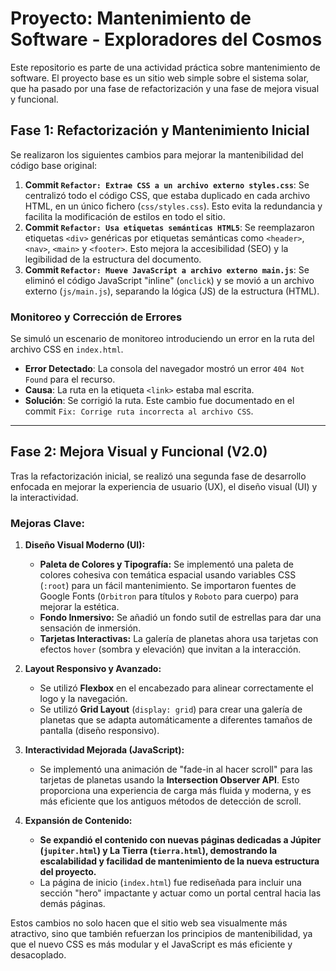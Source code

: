# Proyecto: Mantenimiento de Software - Exploradores del Cosmos

Este repositorio es parte de una actividad práctica sobre mantenimiento de software. El proyecto base es un sitio web simple sobre el sistema solar, que ha pasado por una fase de refactorización y una fase de mejora visual y funcional.

## Fase 1: Refactorización y Mantenimiento Inicial

Se realizaron los siguientes cambios para mejorar la mantenibilidad del código base original:

1.  **Commit `Refactor: Extrae CSS a un archivo externo styles.css`**: Se centralizó todo el código CSS, que estaba duplicado en cada archivo HTML, en un único fichero (`css/styles.css`). Esto evita la redundancia y facilita la modificación de estilos en todo el sitio.
2.  **Commit `Refactor: Usa etiquetas semánticas HTML5`**: Se reemplazaron etiquetas `<div>` genéricas por etiquetas semánticas como `<header>`, `<nav>`, `<main>` y `<footer>`. Esto mejora la accesibilidad (SEO) y la legibilidad de la estructura del documento.
3.  **Commit `Refactor: Mueve JavaScript a archivo externo main.js`**: Se eliminó el código JavaScript "inline" (`onclick`) y se movió a un archivo externo (`js/main.js`), separando la lógica (JS) de la estructura (HTML).

### Monitoreo y Corrección de Errores

Se simuló un escenario de monitoreo introduciendo un error en la ruta del archivo CSS en `index.html`.

*   **Error Detectado**: La consola del navegador mostró un error `404 Not Found` para el recurso.
*   **Causa**: La ruta en la etiqueta `<link>` estaba mal escrita.
*   **Solución**: Se corrigió la ruta. Este cambio fue documentado en el commit `Fix: Corrige ruta incorrecta al archivo CSS`.

---

## Fase 2: Mejora Visual y Funcional (V2.0)

Tras la refactorización inicial, se realizó una segunda fase de desarrollo enfocada en mejorar la experiencia de usuario (UX), el diseño visual (UI) y la interactividad.

### Mejoras Clave:

1.  **Diseño Visual Moderno (UI):**
    *   **Paleta de Colores y Tipografía:** Se implementó una paleta de colores cohesiva con temática espacial usando variables CSS (`:root`) para un fácil mantenimiento. Se importaron fuentes de Google Fonts (`Orbitron` para títulos y `Roboto` para cuerpo) para mejorar la estética.
    *   **Fondo Inmersivo:** Se añadió un fondo sutil de estrellas para dar una sensación de inmersión.
    *   **Tarjetas Interactivas:** La galería de planetas ahora usa tarjetas con efectos `hover` (sombra y elevación) que invitan a la interacción.

2.  **Layout Responsivo y Avanzado:**
    *   Se utilizó **Flexbox** en el encabezado para alinear correctamente el logo y la navegación.
    *   Se utilizó **Grid Layout** (`display: grid`) para crear una galería de planetas que se adapta automáticamente a diferentes tamaños de pantalla (diseño responsivo).

3.  **Interactividad Mejorada (JavaScript):**
    *   Se implementó una animación de "fade-in al hacer scroll" para las tarjetas de planetas usando la **Intersection Observer API**. Esto proporciona una experiencia de carga más fluida y moderna, y es más eficiente que los antiguos métodos de detección de scroll.

4.  **Expansión de Contenido:**
    *   **Se expandió el contenido con nuevas páginas dedicadas a Júpiter (`jupiter.html`) y La Tierra (`tierra.html`), demostrando la escalabilidad y facilidad de mantenimiento de la nueva estructura del proyecto.**
    *   La página de inicio (`index.html`) fue rediseñada para incluir una sección "hero" impactante y actuar como un portal central hacia las demás páginas.

Estos cambios no solo hacen que el sitio web sea visualmente más atractivo, sino que también refuerzan los principios de mantenibilidad, ya que el nuevo CSS es más modular y el JavaScript es más eficiente y desacoplado.